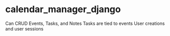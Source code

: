 # calendar_manager_django
Can CRUD Events, Tasks, and Notes
Tasks are tied to events
User creations and user sessions